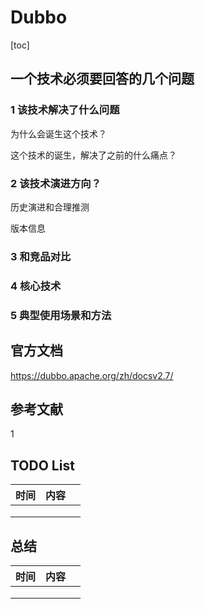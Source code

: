 # Dubbo

[toc]

## 一个技术必须要回答的几个问题

### 1 该技术解决了什么问题

为什么会诞生这个技术？

这个技术的诞生，解决了之前的什么痛点？

### 2 该技术演进方向？

历史演进和合理推测

版本信息

### 3 和竞品对比



### 4 核心技术



### 5 典型使用场景和方法



## 官方文档

https://dubbo.apache.org/zh/docsv2.7/





## 参考文献

1 



## TODO List

| 时间 | 内容 |      |
| ---- | ---- | ---- |
|      |      |      |
|      |      |      |
|      |      |      |



## 总结

| 时间 | 内容 |      |
| ---- | ---- | ---- |
|      |      |      |
|      |      |      |
|      |      |      |



